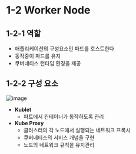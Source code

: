 # 1-2 Worker Node
## 1-2-1 역할
  - 애플리케이션의 구성요소인 파드를 호스트한다
  - 동작중이 파드를 유지
  - 쿠버네티스 런타임 환경을 제공   
    

   
## 1-2-2 구성 요소   
![image](https://github.com/JunPyo0117/CI-CD/assets/71053769/06e69901-7135-43d3-8e78-55ba5f1bad31)
  - **Kublet**
    - 파트에서 컨테이너가 동작하도록 관리
  - **Kube Proxy**
    - 클러스터의 각 노드에서 실행되는 네트워크 프록시
    - 쿠버네티스의 서비스 개념을 구현
    - 노드의 네트워크 규칙을 유지관리
    
